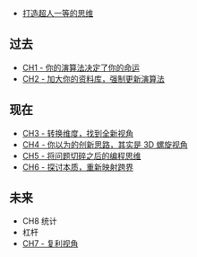 
* [打造超人一等的思维](00.md)

## 过去

* [CH1 - 你的演算法决定了你的命运](01.md)
* [CH2 - 加大你的资料库，强制更新演算法](02.md)

## 现在

* [CH3 - 转换维度，找到全新视角](03.md)
* [CH4 - 你以为的创新思路，其实是 3D 螺旋视角](04.md)
* [CH5 - 将问题切碎之后的编程思维](05.md)
* [CH6 - 探讨本质，重新映射跨界](06.md)

## 未来

* CH8 统计
* 杠杆
* [CH7 - 复利视角](07.md)
